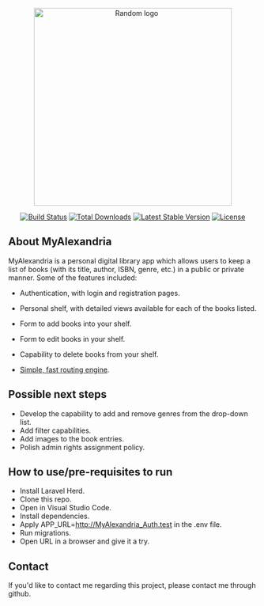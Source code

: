 <p align="center"><a href="https://laravel.com" target="_blank"><img src="https://hovie.com/assets/images/Alexandria.jpg" width="400" alt="Random logo"></a></p>

<p align="center">
<a href="https://github.com/laravel/framework/actions"><img src="https://github.com/laravel/framework/workflows/tests/badge.svg" alt="Build Status"></a>
<a href="https://packagist.org/packages/laravel/framework"><img src="https://img.shields.io/packagist/dt/laravel/framework" alt="Total Downloads"></a>
<a href="https://packagist.org/packages/laravel/framework"><img src="https://img.shields.io/packagist/v/laravel/framework" alt="Latest Stable Version"></a>
<a href="https://packagist.org/packages/laravel/framework"><img src="https://img.shields.io/packagist/l/laravel/framework" alt="License"></a>
</p>

## About MyAlexandria

MyAlexandria is a personal digital library app which allows users to keep a list of books (with its title, author, ISBN, genre, etc.) in a public or private manner. Some of the features included:

- Authentication, with login and registration pages.
- Personal shelf, with detailed views available for each of the books listed.
- Form to add books into your shelf.
- Form to edit books in your shelf.
- Capability to delete books from your shelf.

- [Simple, fast routing engine](https://laravel.com/docs/routing).


## Possible next steps

- Develop the capability to add and remove genres from the drop-down list.
- Add filter capabilities.
- Add images to the book entries.
- Polish admin rights assignment policy.

## How to use/pre-requisites to run

- Install Laravel Herd. 
- Clone this repo.
- Open in Visual Studio Code.
- Install dependencies.
- Apply APP_URL=http://MyAlexandria_Auth.test in the .env file.
- Run migrations.
- Open URL in a browser and give it a try.

## Contact

If you'd like to contact me regarding this project, please contact me through github. 